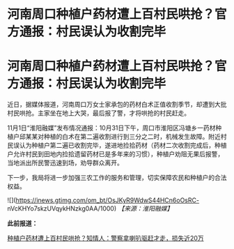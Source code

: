 # 河南周口种植户药材遭上百村民哄抢？官方通报：村民误认为收割完毕

# 河南周口种植户药材遭上百村民哄抢？官方通报：村民误认为收割完毕

近日，据媒体报道，河南周口万女士家承包的药材白术正值收割季节，却遭到大批村民哄抢。主家坐在地上大哭，最后报了警，才将哄抢的村民赶走。

11月1日“淮阳融媒”发布情况通报：10月31日下午，周口市淮阳区冯塘乡一药材种植户邱某某对种植的白术在第二遍收割进行到三分之二时，机械发生故障。附近村民误认为种植户第二遍已收割完毕，遂进地捡拾药材（药材二次收割完成后，种植户允许村民到田地内捡拾遗留药材已是多年来的习惯），种植户劝阻无果后报警，当地派出所民警迅速到场，劝导群众离开。

下一步，我局将进一步加强三农工作的服务和管理，切实保障农民和种植户的合法权益。

![](https://inews.gtimg.com/om_bt/OsJKyR9WdwS44HCn6oOsRC-
nVcKHYo7skzUVqykHNzkg0AA/1000) _【来源：淮阳融媒】_

**此前报道：**

[种植户药材遭上百村民哄抢？知情人：警察拿喇叭驱赶才走，损失近20万](https://new.qq.com/rain/a/20231101A043Z800)

